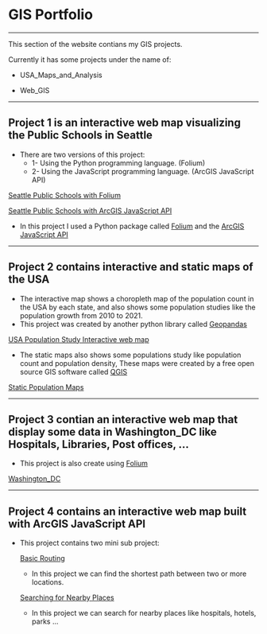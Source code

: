 # GIS Portfolio
---------------

This section of the website contians my GIS projects.

Currently it has some projects under the name of:

* USA_Maps_and_Analysis

* Web_GIS

------------------------
## Project 1 is an interactive web map visualizing the Public Schools in Seattle

* There are two versions of this project:
  * 1- Using the Python programming language.   (Folium)
  * 2- Using the JavaScript programming language.   (ArcGIS JavaScript API)

[Seattle Public Schools with Folium](https://github.com/MoustafaShaaban/GIS_Portfolio/tree/main/USA_Maps_and_Analysis/Seattle/Web_Maps/Public_Schools)

[Seattle Public Schools with ArcGIS JavaScript API](https://github.com/MoustafaShaaban/GIS_Portfolio/tree/main/USA_Maps_and_Analysis/Seattle/Web_Maps/ArcGIS_JS_API)

* In this project I used a Python package called [Folium](https://python-visualization.github.io/folium/) and the [ArcGIS JavaScript API](https://developers.arcgis.com/javascript/latest/)

--------------------------------------------------------------------------------

## Project 2 contains interactive and static maps of the USA

* The interactive map shows a choropleth map of the population count in the USA by each state, and also shows some population studies like the population growth from 2010 to 2021.
* This project was created by another python library called [Geopandas](https://geopandas.org/en/stable/index.html)

[USA Population Study Interactive web map](https://github.com/MoustafaShaaban/GIS_Portfolio/tree/main/USA_Maps_and_Analysis/USA/Web_Maps/USA_Population_Study)

* The static maps also shows some populations study like population count and population density, These maps were created by a free open source GIS software called
[QGIS](https://qgis.org/en/site/)

[Static Population Maps](https://github.com/MoustafaShaaban/GIS_Portfolio/tree/main/USA_Maps_and_Analysis/USA/Maps)

--------------------------------------------------------------------------------

## Project 3 contian an interactive web map that display some data in Washington_DC like Hospitals, Libraries, Post offices, ...

* This project is also create using [Folium](https://python-visualization.github.io/folium/)

[Washington_DC](https://github.com/MoustafaShaaban/GIS_Portfolio/tree/main/USA_Maps_and_Analysis/Washington_DC/Web_Maps/Washington_DC)

------------------------------------------------------------------------------

## Project 4 contains an interactive web map built with ArcGIS JavaScript API

* This project contains two mini sub project:

    [Basic Routing](https://github.com/MoustafaShaaban/GIS_Portfolio/tree/main/Web_GIS/ArcGIS_JavaScript_API/Basic%20routing)

    * In this project we can find the shortest path between two or more locations.

    [Searching for Nearby Places](https://github.com/MoustafaShaaban/GIS_Portfolio/tree/main/Web_GIS/ArcGIS_JavaScript_API/Searching_for_places)

    * In this project we can search for nearby places like hospitals, hotels, parks ...
